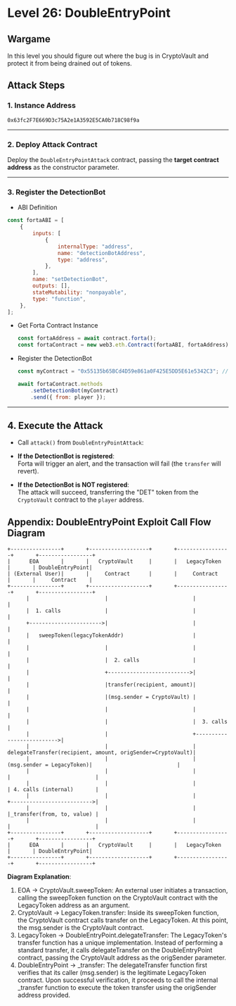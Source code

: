 # Level 26: DoubleEntryPoint

## Wargame
In this level you should figure out where the bug is in CryptoVault and protect it from being drained out of tokens.

## Attack Steps

### 1. Instance Address
  ```
  0x63fc2F7E669D3c75A2e1A3592E5CA0b718C98f9a
  ```

---

### 2. Deploy Attack Contract
Deploy the `DoubleEntryPointAttack` contract, passing the **target contract address** as the constructor parameter.

---

### 3. Register the DetectionBot

- ABI Definition
```javascript
const fortaABI = [
    {
        inputs: [
            {
                internalType: "address",
                name: "detectionBotAddress",
                type: "address",
            },
        ],
        name: "setDetectionBot",
        outputs: [],
        stateMutability: "nonpayable",
        type: "function",
    },
];
```

- Get Forta Contract Instance
  ```javascript
  const fortaAddress = await contract.forta();
  const fortaContract = new web3.eth.Contract(fortaABI, fortaAddress);
  ```

- Register the DetectionBot
  ```javascript
  const myContract = "0x55135b65BCd4D59e861a0F425E5DD5E61e5342C3"; // Deployed DoubleEntryPointAttack address

  await fortaContract.methods
      .setDetectionBot(myContract)
      .send({ from: player });
  ```

---

## 4. Execute the Attack
- Call `attack()` from `DoubleEntryPointAttack`:

- **If the DetectionBot is registered**:  
  Forta will trigger an alert, and the transaction will fail (the `transfer` will revert).
  
- **If the DetectionBot is NOT registered**:  
  The attack will succeed, transferring the "DET" token from the `CryptoVault` contract to the `player` address.


## Appendix: DoubleEntryPoint Exploit Call Flow Diagram

  ```
+----------------+       +-------------------+       +-----------------+       +-----------------+
|      EOA       |       |   CryptoVault     |       |   LegacyToken   |       | DoubleEntryPoint|
| (External User)|       |     Contract      |       |     Contract    |       |     Contract    |
+----------------+       +-------------------+       +-----------------+       +-----------------+
        |                        |                           |                           |
        |  1. calls              |                           |                           |
        +----------------------->|                           |                           |
        |   sweepToken(legacyTokenAddr)                      |                           |
        |                        |                           |                           |
        |                        |  2. calls                 |                           |
        |                        +-------------------------->|                           |
        |                        |transfer(recipient, amount)|                           |
        |                        |(msg.sender = CryptoVault) |                           |
        |                        |                           |                           |
        |                        |                           |  3. calls                 |
        |                        |                           +-------------------------->|
        |                        |                           | delegateTransfer(recipient, amount, origSender=CryptoVault)|
        |                        |                           | (msg.sender = LegacyToken)|                           |
        |                        |                           |                           |                           |
        |                        |                           |                           | 4. calls (internal)       |
        |                        |                           |                           +-------------------------->|
        |                        |                           |                           |_transfer(from, to, value) |
        |                        |                           |                           |                           |
+----------------+       +-------------------+       +-----------------+       +-----------------+
|      EOA       |       |   CryptoVault     |       |   LegacyToken   |       | DoubleEntryPoint|
+----------------+       +-------------------+       +-----------------+       +-----------------+
  ```

**Diagram Explanation**:
1. EOA -> CryptoVault.sweepToken: An external user initiates a transaction, calling the sweepToken function on the CryptoVault contract with the LegacyToken address as an argument.
2. CryptoVault -> LegacyToken.transfer: Inside its sweepToken function, the CryptoVault contract calls transfer on the LegacyToken. At this point, the msg.sender is the CryptoVault contract.
3. LegacyToken -> DoubleEntryPoint.delegateTransfer: The LegacyToken's transfer function has a unique implementation. Instead of performing a standard transfer, it calls delegateTransfer on the DoubleEntryPoint contract, passing the CryptoVault address as the origSender parameter.
4. DoubleEntryPoint -> _transfer: The delegateTransfer function first verifies that its caller (msg.sender) is the legitimate LegacyToken contract. Upon successful verification, it proceeds to call the internal _transfer function to execute the token transfer using the origSender address provided.